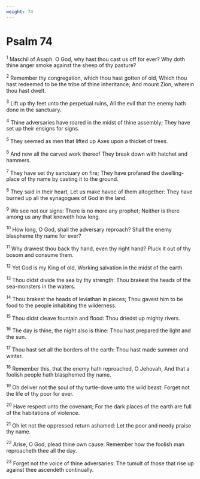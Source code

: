 ```yaml
---
weight: 74
---
```


# Psalm 74

<sup>1</sup> Maschil of Asaph. O God, why hast thou cast us off for ever? Why doth thine anger smoke against the sheep of thy pasture? 

<sup>2</sup> Remember thy congregation, which thou hast gotten of old, Which thou hast redeemed to be the tribe of thine inheritance; And mount Zion, wherein thou hast dwelt. 

<sup>3</sup> Lift up thy feet unto the perpetual ruins, All the evil that the enemy hath done in the sanctuary. 

<sup>4</sup> Thine adversaries have roared in the midst of thine assembly; They have set up their ensigns for signs. 

<sup>5</sup> They seemed as men that lifted up Axes upon a thicket of trees. 

<sup>6</sup> And now all the carved work thereof They break down with hatchet and hammers. 

<sup>7</sup> They have set thy sanctuary on fire; They have profaned the dwelling-place of thy name by casting it to the ground. 

<sup>8</sup> They said in their heart, Let us make havoc of them altogether: They have burned up all the synagogues of God in the land. 

<sup>9</sup> We see not our signs: There is no more any prophet; Neither is there among us any that knoweth how long. 

<sup>10</sup> How long, O God, shall the adversary reproach? Shall the enemy blaspheme thy name for ever? 

<sup>11</sup> Why drawest thou back thy hand, even thy right hand? Pluck it out of thy bosom and consume them. 

<sup>12</sup> Yet God is my King of old, Working salvation in the midst of the earth. 

<sup>13</sup> Thou didst divide the sea by thy strength: Thou brakest the heads of the sea-monsters in the waters. 

<sup>14</sup> Thou brakest the heads of leviathan in pieces; Thou gavest him to be food to the people inhabiting the wilderness. 

<sup>15</sup> Thou didst cleave fountain and flood: Thou driedst up mighty rivers. 

<sup>16</sup> The day is thine, the night also is thine: Thou hast prepared the light and the sun. 

<sup>17</sup> Thou hast set all the borders of the earth: Thou hast made summer and winter. 

<sup>18</sup> Remember this, that the enemy hath reproached, O Jehovah, And that a foolish people hath blasphemed thy name. 

<sup>19</sup> Oh deliver not the soul of thy turtle-dove unto the wild beast: Forget not the life of thy poor for ever. 

<sup>20</sup> Have respect unto the covenant; For the dark places of the earth are full of the habitations of violence. 

<sup>21</sup> Oh let not the oppressed return ashamed: Let the poor and needy praise thy name. 

<sup>22</sup> Arise, O God, plead thine own cause: Remember how the foolish man reproacheth thee all the day. 

<sup>23</sup> Forget not the voice of thine adversaries: The tumult of those that rise up against thee ascendeth continually. 


